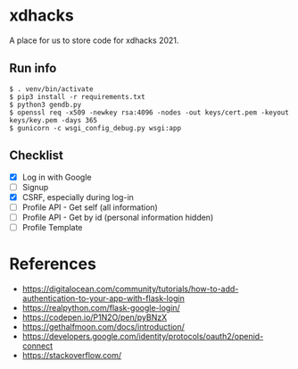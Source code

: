 # xdhacks

A place for us to store code for xdhacks 2021.

## Run info
```
$ . venv/bin/activate
$ pip3 install -r requirements.txt
$ python3 gendb.py
$ openssl req -x509 -newkey rsa:4096 -nodes -out keys/cert.pem -keyout keys/key.pem -days 365
$ gunicorn -c wsgi_config_debug.py wsgi:app
```

## Checklist
- [x] Log in with Google
- [ ] Signup
- [x] CSRF, especially during log-in
- [ ] Profile API - Get self (all information)
- [ ] Profile API - Get by id (personal information hidden)
- [ ] Profile Template

# References
- https://digitalocean.com/community/tutorials/how-to-add-authentication-to-your-app-with-flask-login
- https://realpython.com/flask-google-login/
- https://codepen.io/P1N2O/pen/pyBNzX
- https://gethalfmoon.com/docs/introduction/
- https://developers.google.com/identity/protocols/oauth2/openid-connect
- https://stackoverflow.com/